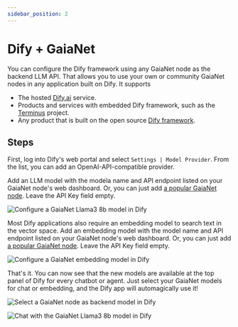 ```yaml
---
sidebar_position: 2
---
```


# Dify + GaiaNet

You can configure the Dify framework using any GaiaNet node as the backend LLM API. That allows you to use your own
or community GaiaNet nodes in any application built on Dify. It supports

* The hosted [Dify.ai](https://dify.ai/) service.
* Products and services with embedded Dify framework, such as the [Terminus](https://www.jointerminus.com/) project.
* Any product that is built on the open source [Dify framework](https://github.com/langgenius/dify).

## Steps

First, log into Dify's web portal and select `Settings | Model Provider`. From the list, you can add an OpenAI-API-compatible provider.

Add an LLM model with the modela name and API endpoint listed on your GaiaNet node's web dashboard. Or, you can just add [a popular GaiaNet node](../nodes).
Leave the API Key field empty.

![Configure a GaiaNet Llama3 8b model in Dify](dify_chat.png)

Most Dify applications also require an embedding model to search text in the vector space.
Add an embedding model with the model name and API endpoint listed on your GaiaNet node's web dashboard. Or, you can just add [a popular GaiaNet node](../nodes).
Leave the API Key field empty.

![Configure a GaiaNet embedding model in Dify](dify_embedding.png)

That's it. You can now see that the new models are available at the top panel of Dify for every chatbot or agent. Just select your GaiaNet models for chat or embedding, and the Dify app will automagically use it!

![Select a GaiaNet node as backend model in Dify](dify_select.png)

![Chat with the GaiaNet Llama3 8b model in Dify](dify_chatbot_ui.png)

